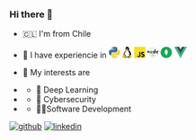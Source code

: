 ### Hi there 👋

* 🇨🇱 I'm from Chile
- 🧰 I have experiencie in <img src="resources/img/python.svg" alt="python" height="20"/> <img src="resources/img/linux.svg" alt="linux" height="20"/> <img src="resources/img/javascript.svg" alt="javascript" height="20"/> <img src="resources/img/nodejs.svg" alt="nodejs" height="20"/> <img src="resources/img/mongo.svg" alt="mongo" height="20"/> <img src="resources/img/vuejs.svg" alt="vuejs" height="20"/>  

- 🔭 My interests are
- - 🤖 Deep Learning
- - 🔐 Cybersecurity
- - 👨‍💻Software Development

[<img src='https://cdn.jsdelivr.net/npm/simple-icons@3.0.1/icons/github.svg' alt='github' height='40'>](https://github.com/medinanicolas) [<img src='https://cdn.jsdelivr.net/npm/simple-icons@3.0.1/icons/linkedin.svg' alt='linkedin' height='40'>](https://www.linkedin.com/in/medina-nicolas/)
